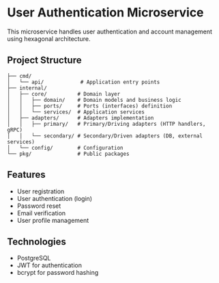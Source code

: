 # User Authentication Microservice

This microservice handles user authentication and account management using hexagonal architecture.

## Project Structure

```
├── cmd/
│   └── api/            # Application entry points
├── internal/
│   ├── core/          # Domain layer
│   │   ├── domain/    # Domain models and business logic
│   │   ├── ports/     # Ports (interfaces) definition
│   │   └── services/  # Application services
│   ├── adapters/      # Adapters implementation
│   │   ├── primary/   # Primary/Driving adapters (HTTP handlers, gRPC)
│   │   └── secondary/ # Secondary/Driven adapters (DB, external services)
│   └── config/        # Configuration
└── pkg/               # Public packages
```

## Features

- User registration
- User authentication (login)
- Password reset
- Email verification
- User profile management

## Technologies

- PostgreSQL
- JWT for authentication
- bcrypt for password hashing
